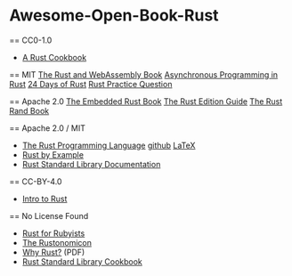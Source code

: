 # Awesome-Open-Book-Rust

== CC0-1.0
* [A Rust Cookbook](https://github.com/rust-lang-nursery/rust-cookbook)

== MIT
[The Rust and WebAssembly Book](https://github.com/rustwasm/book)
[Asynchronous Programming in Rust](https://github.com/rust-lang/async-book/tree/master/src)
[24 Days of Rust](https://github.com/zsiciarz/24daysofrust)
[Rust Practice Question](https://github.com/sn99/rust-practise-questions)

== Apache 2.0
[The Embedded Rust Book](https://github.com/rust-embedded/book)
[The Rust Edition Guide](https://github.com/rust-lang-nursery/edition-guide)
[The Rust Rand Book](https://github.com/rust-random/book)

== Apache 2.0 / MIT
* [The Rust Programming Language](http://doc.rust-lang.org/book/) [github](https://github.com/rust-lang/book) [LaTeX](https://github.com/Darth-Revan/rust-lang_Doc-LaTeX)
* [Rust by Example](https://doc.rust-lang.org/stable/rust-by-example/)
* [Rust Standard Library Documentation](https://doc.rust-lang.org/std/)

== CC-BY-4.0
* [Intro to Rust](https://github.com/coredump-ch/intro-to-rust)

== No License Found
* [Rust for Rubyists](http://www.rustforrubyists.com/book/index.html)
* [The Rustonomicon](https://doc.rust-lang.org/nomicon/)
* [Why Rust?](http://www.oreilly.com/programming/free/files/why-rust.pdf) (PDF)
* [Rust Standard Library Cookbook](https://github.com/jnferner/rust-standard-library-cookbook)

